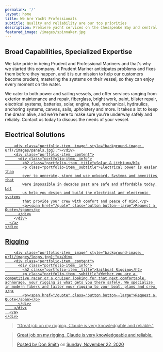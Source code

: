 ```yaml
---
permalink: '/'
layout: home
title: We Are Yacht Professionals
subtitle: Quality and reliability are our top priorities
description: Premiere yacht services on the Chesapeake Bay and central Atlantic Coast, specializing in rigging, electrical, and solar & lithium energy solutions
featured_image: /images/spinnaker.jpg
---
```



<!-- ![](/images/furlex.jpg) -->

## Broad Capabilities, Specialized Expertise

We take pride in being Prudent and Professional Mariners and that's why we
started this company. A Prudent Mariner anticipates problems and fixes them
before they happen, and it is our mission to help our customers become prudent,
mastering the systems on their vessel, so they can enjoy every moment on the
water.

We cater to both power and sailing vessels, and offer services ranging from
exterior maintenance and repair, fiberglass, bright work, paint, blister repair,
electrical systems, batteries, solar, engine, fuel, mechanical, hydraulics,
anchoring systems, canvas, sails, upholstery and more. It takes a lot to keep
the dream alive, and we're here to make sure you're underway safely and
reliably. Contact us today to discuss the needs of your vessel.

## Electrical Solutions

<section class="portfolio electrical">
  <div class="wrap">
    <div class="portfolio-item">
      <a class="portfolio-item__link" href="/electrical">

        <div class="portfolio-item__image" style="background-image: url(/images/panels.jpg);"></div>
        <div class="portfolio-item__content">
          <div class="portfolio-item__info">
            <h2 class="portfolio-item__title">Solar & Lithium</h2>
            <p class="portfolio-item__subtitle">Electrical power is easier than
            ever to generate, store and use onboard. Systems and amenities that
            were impossible in decades past are safe and affordable today. Let
            us help you design and build the electrical and electronic systems
            that provide your crew with comfort and peace of mind.</p>
            <p><span href="/quote" class="button button--large">Request a Quote</span></p>
          </div>
        </div>
      </a>
    </div>
  </div>
</section>



## Rigging

<section class="portfolio rigging">
  <div class="wrap">
    <div class="portfolio-item">
      <a class="portfolio-item__link" href="/rigging">

        <div class="portfolio-item__image" style="background-image: url(/images/loops.jpg);"></div>
        <div class="portfolio-item__content">
          <div class="portfolio-item__info">
            <h2 class="portfolio-item__title">Sailboat Rigging</h2>
            <p class="portfolio-item__subtitle">Wether you are a competitive racer or a cruiser looking for that next comfortable achnorage, your rigging is what gets you there safely. We specialize in modern fibers and tailor your rigging to your boat, plans and crew.</p>
            <p><span href="/quote" class="button button--large">Request a Quote</span></p>
          </div>
        </div>
      </a>
    </div>
  </div>
</section>

> "Great job on my rigging. Claude is very knowledgable and reliable."


<div class="fb-post" data-href="https://www.facebook.com/permalink.php?story_fbid=1439463219589691&amp;id=100005780799318" data-show-text="true" data-width=""><blockquote cite="https://www.facebook.com/permalink.php?story_fbid=1439463219589691&amp;id=100005780799318" class="fb-xfbml-parse-ignore"><p>Great job on my rigging.  Claude is very knowledgeable and reliable.</p>Posted by <a href="#" role="button">Don Smith</a> on&nbsp;<a href="https://www.facebook.com/permalink.php?story_fbid=1439463219589691&amp;id=100005780799318">Sunday, November 22, 2020</a></blockquote></div>
